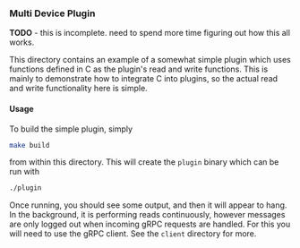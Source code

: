 ### Multi Device Plugin

**TODO** - this is incomplete. need to spend more time figuring out how this all works.

This directory contains an example of a somewhat simple plugin which uses 
functions defined in C as the plugin's read and write functions. This is 
mainly to demonstrate how to integrate C into plugins, so the actual read
and write functionality here is simple.

#### Usage

To build the simple plugin, simply
```bash
make build
```
from within this directory. This will create the `plugin` binary which can be
run with
```bash
./plugin
```

Once running, you should see some output, and then it will appear to hang. In
the background, it is performing reads continuously, however messages are only
logged out when incoming gRPC requests are handled. For this you will need to 
use the gRPC client. See the `client` directory for more.